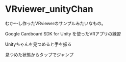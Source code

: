 # VRviewer_unityChan
むか～し作ったVRviewerのサンプルみたいなもの。

Google Cardboard SDK for Unity を使ったVRアプリの練習
　
 
Unityちゃんを見つめると手を振る

見つめた状態からタップでジャンプ
